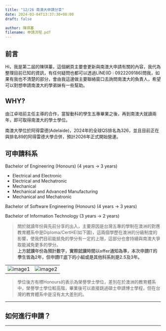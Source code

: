 ```yaml
---
title: "12/26 南澳大申請分享"
date: 2024-03-04T13:37:30+08:00
draft: false

author: 陳琪蓁
filename: 申請流程.pdf
---
```


## 前言

Hi，我是第二屆的陳琪蓁，這個網頁主要會更新與南澳大申請有關的內容，我代為整理目前已知的資訊，有任何疑問也都可以透過LINE(ID : 0922209186)問我，如果有我也不清楚的部分，會由我這邊做主要聯絡窗口去詢問南澳大的負責人，希望可以對想申請南澳大的學弟妹有一些幫助。

## WHY?

由江卓培前主任主導的合作，當智動科的學生五專畢業之後，再到南澳大就讀兩年，即可取得南澳大的學士學位。

南澳大學位於阿得雷德(Adelaide)，2024年的全球QS排名為326，並且目前正在與排名89的阿得雷德大學合併，預計2026年正式開始營運。

## 可申請科系

Bachelor of Engineering \(Honours\) \(4 years \-\> 3 years\)

- Electrical and Electronic
- Electrical and Mechatronic
- Mechanical
- Mechanical and Advanced Manufacturing
- Mechanical and Mechatronic

Bachelor of Software Engineering (Honours) (4 years -> 3 years)

Bachelor of Information Technology (3 years -> 2 years)

>關於就讀年份與先前分享的出入，主要原因是台灣五專的學制在澳洲的對應教育體系中是Diploma/CertHE(如下圖)，這兩個學歷在澳洲的分級制度的影響，使我們目前能抵免的學分有一定的上限，這部分也會持續與南澳大爭取能減免更多的學分。\
>**上方就讀年份為預計數字，實際就讀時間以offer通知為準，本次申請IT的學生皆為2年，但申請IT底下的小組或是其他科系則是2.5及3年。**

|||
|--|--|
| ![image1](/images/UniSA/image1.png) | ![image2](/images/UniSA/image2.png) |

>學位後方有標Honours的表示為榮譽學士學位，差別在於澳洲的教育體系中，榮譽學士學位較高階，畢業後可以直接跳過碩士申請博士學程，但在台灣的教育體系中是沒有太大差別的。

---

## 如何進行申請？

---
